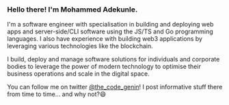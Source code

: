 ### Hello there! I'm Mohammed Adekunle.

I'm a software engineer with specialisation in building and deploying web apps and server-side/CLI software using the JS/TS and Go programming languages. I also have experience with building web3 applications by leveraging various technologies like the blockchain.

I build, deploy and manage software solutions for individuals and corporate bodies to leverage the power of modern technology to optimise their business operations and scale in the digital space.

You can follow me on twitter [@the_code_genin](https://twitter.com/the_code_genin)! I post informative stuff there from time to time... and why not?😄
